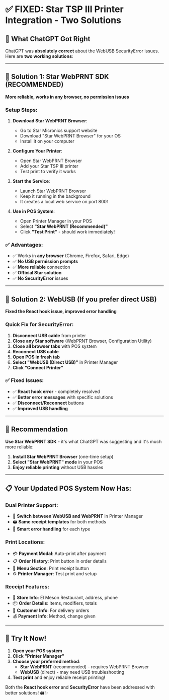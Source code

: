 # ✅ FIXED: Star TSP III Printer Integration - Two Solutions

## 🎯 What ChatGPT Got Right
ChatGPT was **absolutely correct** about the WebUSB SecurityError issues. Here are **two working solutions**:

---

## 🚀 Solution 1: Star WebPRNT SDK (RECOMMENDED)
**More reliable, works in any browser, no permission issues**

### Setup Steps:
1. **Download Star WebPRNT Browser**: 
   - Go to Star Micronics support website
   - Download "Star WebPRNT Browser" for your OS
   - Install it on your computer

2. **Configure Your Printer**:
   - Open Star WebPRNT Browser
   - Add your Star TSP III printer  
   - Test print to verify it works

3. **Start the Service**:
   - Launch Star WebPRNT Browser
   - Keep it running in the background
   - It creates a local web service on port 8001

4. **Use in POS System**:
   - Open Printer Manager in your POS
   - Select **"Star WebPRNT (Recommended)"**
   - Click **"Test Print"** - should work immediately!

### ✅ Advantages:
- ✅ Works in **any browser** (Chrome, Firefox, Safari, Edge)
- ✅ **No USB permission prompts**
- ✅ **More reliable** connection
- ✅ **Official Star solution**
- ✅ **No SecurityError** issues

---

## 🔧 Solution 2: WebUSB (If you prefer direct USB)
**Fixed the React hook issue, improved error handling**

### Quick Fix for SecurityError:
1. **Disconnect USB cable** from printer
2. **Close any Star software** (WebPRNT Browser, Configuration Utility)
3. **Close all browser tabs** with POS system
4. **Reconnect USB cable**
5. **Open POS in fresh tab**
6. **Select "WebUSB (Direct USB)"** in Printer Manager
7. **Click "Connect Printer"**

### ✅ Fixed Issues:
- ✅ **React hook error** - completely resolved
- ✅ **Better error messages** with specific solutions
- ✅ **Disconnect/Reconnect** buttons
- ✅ **Improved USB handling**

---

## 🎯 Recommendation

**Use Star WebPRNT SDK** - it's what ChatGPT was suggesting and it's much more reliable:

1. **Install Star WebPRNT Browser** (one-time setup)
2. **Select "Star WebPRNT" mode** in your POS
3. **Enjoy reliable printing** without USB hassles

---

## 📋 Your Updated POS System Now Has:

### **Dual Printer Support**:
- 🔄 **Switch between WebUSB and WebPRNT** in Printer Manager
- 🖨️ **Same receipt templates** for both methods
- 📱 **Smart error handling** for each type

### **Print Locations**:
- 💳 **Payment Modal**: Auto-print after payment
- 📋 **Order History**: Print button in order details  
- 🛒 **Menu Section**: Print receipt button
- ⚙️ **Printer Manager**: Test print and setup

### **Receipt Features**:
- 🏪 **Store Info**: El Meson Restaurant, address, phone
- 📦 **Order Details**: Items, modifiers, totals
- 🚚 **Customer Info**: For delivery orders
- 💰 **Payment Info**: Method, change given

---

## 🎉 Try It Now!

1. **Open your POS system**
2. **Click "Printer Manager"** 
3. **Choose your preferred method**:
   - **Star WebPRNT** (recommended) - requires WebPRNT Browser
   - **WebUSB** (direct) - may need USB troubleshooting
4. **Test print** and enjoy reliable receipt printing!

Both the **React hook error** and **SecurityError** have been addressed with better solutions! 🖨️✨